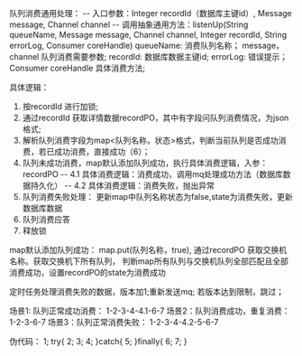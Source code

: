 
队列消费通用处理：
-- 入口参数：Integer recordId（数据库主键id）, Message message, Channel channel
-- 调用抽象通用方法：listenUp(String queueName, Message message, Channel channel, Integer recordId, String errorLog, Consumer<MqOperateRecordPO> coreHandle)
        queueName: 消费队列名称；
        message，channel 队列消费需要参数;
        recordId: 数据库数据主键id;
        errorLog: 错误提示；
        Consumer<MqOperateRecordPO> coreHandle 具体消费方法;

具体逻辑：
1. 按recordId 进行加锁;
2. 通过recordId 获取详情数据recordPO，其中有字段问队列消费情况，为json格式;
3. 解析队列消费字段为map<队列名称，状态>格式，判断当前队列是否成功消费，若已成功消费，直接成功（6）；
4. 队列未成功消费，map默认添加队列成功，执行具体消费逻辑，入参：recordPO
-- 4.1 具体消费逻辑：消费成功，调用mq处理成功方法（数据库数据持久化）
-- 4.2 具体消费逻辑：消费失败，抛出异常
5. 队列消费失败处理：
    更新map中队列名称状态为false,state为消费失败，更新数据库数据
6. 队列消费应答
7. 释放锁

map默认添加队列成功：
map.put(队列名称，true), 通过recordPO 获取交换机名称。获取交换机下所有队列，
判断map所有队列与交换机队列全部匹配且全部消费成功，设置recordPO的state为消费成功

定时任务处理消费失败的数据，版本加1;重新发送mq; 若版本达到限制，跳过；

场景1: 队列正常成功消费： 1-2-3-4-4.1-6-7
场景2：队列消费成功，重复消费：1-2-3-6-7
场景3：队列正常消费失败： 1-2-3-4-4.2-5-6-7

伪代码：
    1;
    try{
        2;
        3;
        4;
    }catch{
        5;
    }finally{
        6;
        7;
    }
